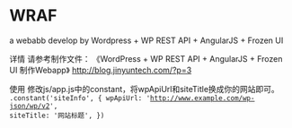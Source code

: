 # WRAF
a webabb develop by Wordpress + WP REST API + AngularJS + Frozen UI

详情
请参考制作文件：
《WordPress + WP REST API + AngularJS + Frozen UI 制作Webapp》
http://blog.jinyuntech.com/?p=3

使用
修改js/app.js中的constant，将wpApiUrl和siteTitle换成你的网站即可。
<code>
.constant('siteInfo', {
    wpApiUrl: 'http://www.example.com/wp-json/wp/v2',
    siteTitle: '网站标题',
})
</code>
